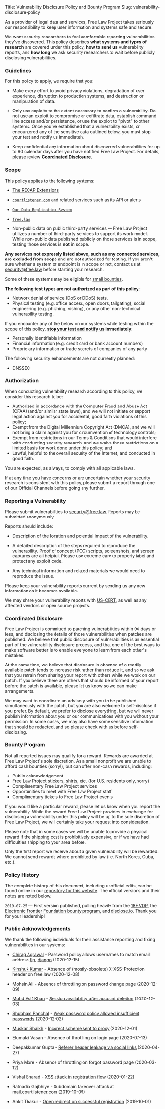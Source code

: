 Title: Vulnerability Disclosure Policy and Bounty Program
Slug: vulnerability-disclosure-policy

<p class="lead">As a provider of legal data and services, Free Law Project takes seriously our responsibility to keep user information and systems safe and secure.</p> 

We want security researchers to feel comfortable reporting vulnerabilities they've discovered. This policy describes **what systems and types of research** are covered under this policy, **how to send us** vulnerability reports, and **how long** we ask security researchers to wait before publicly disclosing vulnerabilities.


### Guidelines

For this policy to apply, we require that you:

* Make every effort to avoid privacy violations, degradation of user experience, disruption to production systems, and destruction or manipulation of data.

* Only use exploits to the extent necessary to confirm a vulnerability. Do not use an exploit to compromise or exfiltrate data, establish command line access and/or persistence, or use the exploit to "pivot" to other systems. Once you've established that a vulnerability exists, or encountered any of the sensitive data outlined below, you must stop your test and notify us immediately.

* Keep confidential any information about discovered vulnerabilities for up to 90 calendar days after you have notified Free Law Project. For details, please review **[Coordinated Disclosure](#coordinated%C2%A0disclosure)**.

### Scope

This policy applies to the following systems:

* [The RECAP Extensions][recap]

* [`courtlistener.com`][cl] and related services such as its API or alerts

* [`Our Data Replication System`][replication]

* [`free.law`](https://free.law)

* Non-public data on public third-party services — Free Law Project utilizes a number of third-party services to support its work model.  While non-public data published publicly on those services is in scope, testing those services is **not** in scope.

**Any services not expressly listed above, such as any connected services, are excluded from scope** and are not authorized for testing. If you aren't sure whether a system or endpoint is in scope or not, contact us at <a href="mailto:&#115;&#101;&#099;&#117;&#114;&#105;&#116;&#121;&#064;&#102;&#114;&#101;&#101;&#046;&#108;&#097;&#119;">&#115;&#101;&#099;&#117;&#114;&#105;&#116;&#121;&#064;&#102;&#114;&#101;&#101;&#046;&#108;&#097;&#119;</a> before starting your research.

Some of these systems may be eligible for [small bounties](#bounty%C2%A0program). 

**The following test types are not authorized as part of this policy:**

* Network denial of service (DoS or DDoS) tests.
* Physical testing (e.g. office access, open doors, tailgating), social engineering (e.g. phishing, vishing), or any other non-technical vulnerability testing.

If you encounter any of the below on our systems while testing within the scope of this policy, **[stop your test and notify us](#reporting-a%C2%A0vulnerability) immediately**:

* Personally identifiable information
* Financial information (e.g. credit card or bank account numbers)
* Proprietary information or trade secrets of companies of any party

The following security enhancements are not currently planned:

* DNSSEC


### Authorization

When conducting vulnerability research according to this policy, we consider this research to be:

- Authorized in accordance with the Computer Fraud and Abuse Act (CFAA) (and/or similar state laws), and we will not initiate or support legal action against you for accidental, good faith violations of this policy;
- Exempt from the Digital Millennium Copyright Act (DMCA), and we will not bring a claim against you for circumvention of technology controls;
- Exempt from restrictions in our Terms & Conditions that would interfere with conducting security research, and we waive those restrictions on a limited basis for work done under this policy; and
- Lawful, helpful to the overall security of the Internet, and conducted in good faith.

You are expected, as always, to comply with all applicable laws.

If at any time you have concerns or are uncertain whether your security research is consistent with this policy, please submit a report through one of our Official Channels before going any further.


### Reporting a Vulnerability

Please submit vulnerabilities to <a href="mailto:&#115;&#101;&#099;&#117;&#114;&#105;&#116;&#121;&#064;&#102;&#114;&#101;&#101;&#046;&#108;&#097;&#119;">&#115;&#101;&#099;&#117;&#114;&#105;&#116;&#121;&#064;&#102;&#114;&#101;&#101;&#046;&#108;&#097;&#119;</a>. Reports may be submitted anonymously.

Reports should include:

* Description of the location and potential impact of the vulnerability.

* A detailed description of the steps required to reproduce the vulnerability. Proof of concept (POC) scripts, screenshots, and screen captures are all helpful. Please use extreme care to properly label and protect any exploit code.

* Any technical information and related materials we would need to reproduce the issue.

Please keep your vulnerability reports current by sending us any new information as it becomes available.

We may share your vulnerability reports with [US-CERT](https://www.us-cert.gov/ais), as well as any affected vendors or open source projects.


### Coordinated Disclosure

Free Law Project is committed to patching vulnerabilities within 90 days or less, and disclosing the details of those vulnerabilities when patches are published. We believe that public disclosure of vulnerabilities is an essential part of the vulnerability disclosure process, and that one of the best ways to make software better is to enable everyone to learn from each other's mistakes.

At the same time, we believe that disclosure in absence of a readily available patch tends to increase risk rather than reduce it, and so we ask that you refrain from sharing your report with others while we work on our patch. If you believe there are others that should be informed of your report before the patch is available, please let us know so we can make arrangements.

We may want to coordinate an advisory with you to be published simultaneously with the patch, but you are also welcome to self-disclose if you prefer. By default, we prefer to disclose everything, but we will never publish information about you or our communications with you without your permission. In some cases, we may also have some sensitive information that should be redacted, and so please check with us before self-disclosing.


### Bounty Program

Not all reported issues may qualify for a reward. Rewards are awarded at Free Law Project's sole discretion. As a small nonprofit we are unable to afford cash bounties (sorry!), but can offer non-cash rewards, including:

* Public acknowledgement
* Free Law Project stickers, shirts, etc. (for U.S. residents only,
  sorry)
* Complimentary Free Law Project services
* Opportunities to meet with Free Law Project staff
* Complimentary tickets to Free Law Project events

If you would like a particular reward, please let us know when you report the vulnerability. While the reward Free Law Project provides in exchange for disclosing a vulnerability under this policy will be up to the sole discretion of Free Law Project, we will certainly take your request into consideration.

Please note that in some cases we will be unable to provide a physical reward if the shipping cost is prohibitively expensive, or if we have had difficulties shipping to your area before.

Only the first report we receive about a given vulnerability will be rewarded. We cannot send rewards where prohibited by law (i.e. North Korea, Cuba, etc.).


### Policy History

The complete history of this document, including unofficial edits, can be found online in our [repository for this website][flp-online]. The official versions and their notes are noted below.

`2019-07-25` — First version published, pulling heavily from the [18F VDP][18f], the [Electronic Frontier Foundation bounty program][eff], and [disclose.io](https://disclose.io). Thank you for your leadership! 


### Public Acknowledgements

We thank the following individuals for their assistance reporting and fixing vulnerabilities in our systems:

 - [Chirag Agrawal](https://www.linkedin.com/in/chirag-agrawal-770488144) - Password policy allows usernames to match email address [flp](https://github.com/freelawproject/courtlistener/issues/1501), [django](https://code.djangoproject.com/ticket/28127) (2020-12-15)

 - [Kinshuk Kumar](https://www.linkedin.com/in/kinshuk-kumar-4833551a1/) - Absence of (mostly-obsolete) X-XSS-Protection header on free.law (2020-12-08)

 - Mohsin Ali - Absence of throttling on password change page (2020-12-09)

 - [Mohd Asif Khan](https://www.linkedin.com/in/mohd-asif-khan-%E2%9C%AA-5228a9179/) - [Session availability after account deletion][1492] (2020-12-03)

 - [Shubham Panchal](https://www.linkedin.com/in/shubham-panchal-636744161/) - [Weak password policy allowed insufficient passwords][954] (2020-12-02)

 - [Muskan Shaikh](https://www.linkedin.com/in/muskan-shaikh-a77b801b2) - [Incorect scheme sent to proxy][1488] (2020-12-01)

 - Elumalai Vasan - Absence of throttling on login page (2020-07-13)

 - Deepakkumar Gupta - [Referer header leakage via social links][1257] (2020-04-27)

 - Priya More - Absence of throttling on forgot password page (2020-03-12)

 - Vishal Bharad - [XSS attack in registration flow][xss] (2020-01-22)
 
 - Ratnadip Gajbhiye - Subdomain takeover attack at mail.courtlistener.com (2019-10-09)
 
 - Ankit Thakur - [Open redirect on successful registration][1021] (2019-10-01)
 

[1492]: https://github.com/freelawproject/courtlistener/issues/1492
[954]: https://github.com/freelawproject/courtlistener/issues/954
[1488]: https://github.com/freelawproject/courtlistener/issues/1488
[1021]: https://github.com/freelawproject/courtlistener/issues/1021
[1257]: https://github.com/freelawproject/courtlistener/issues/1257
[xss]: https://github.com/freelawproject/courtlistener/commit/fcfe3719a1be550601eda80fec9f8f6e9af5aa3f

[recap]: {filename}/pages/recap.md
[cl]: https://www.courtlistener.com/
[replication]: https://www.courtlistener.com/api/replication/
[flp-online]: https://github.com/freelawproject/free.law/
[18f]: https://github.com/18F/vulnerability-disclosure-policy/
[eff]: https://www.eff.org/security

<script src="/js/anchor.min.js"></script>
<script type="text/javascript">
    anchors.options = {
            'visible': 'touch',
            'class': 'anchor',
            'truncate': 40
        };
    document.addEventListener("DOMContentLoaded", function(event) {
        anchors.add();
    });
</script>
